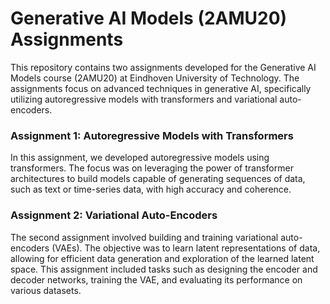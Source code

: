 # Generative AI Models (2AMU20) Assignments

This repository contains two assignments developed for the Generative AI Models course (2AMU20) at Eindhoven University of Technology. The assignments focus on advanced techniques in generative AI, specifically utilizing autoregressive models with transformers and variational auto-encoders.

### Assignment 1: Autoregressive Models with Transformers

In this assignment, we developed autoregressive models using transformers. The focus was on leveraging the power of transformer architectures to build models capable of generating sequences of data, such as text or time-series data, with high accuracy and coherence.

### Assignment 2: Variational Auto-Encoders

The second assignment involved building and training variational auto-encoders (VAEs). The objective was to learn latent representations of data, allowing for efficient data generation and exploration of the learned latent space. This assignment included tasks such as designing the encoder and decoder networks, training the VAE, and evaluating its performance on various datasets.